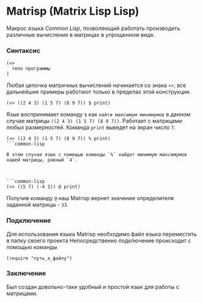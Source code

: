 # Matrisp (Matrix Lisp Lisp)

Макрос языка _Common Lisp_, позволяющий работать производить различные вычисления в матрицах в упрощенном виде. 


### Синтаксис

```common-lisp
(<>
  тело программы
)
```

Любая цепочка матричных вычислений начинается со знака `<>`, все дальнейшие примеры работают только в пределах этой конструкции.


```common-lisp
(<> ((2 4 3) (1 5 7) (8 9 7)) $ print) 
```

Язык воспринимает команду `$` как `найти максимум минимумов` в данном случае матрицы `((2 4 3) (1 5 7) (8 9 7))`.
Работает с матрицами любых размерностей.
Команда `print` выведет на экран число `7`.



```common-lisp
(<> ((2 4 3) (1 5 7) (8 9 7)) % print) 
```common-lisp

В этом случае язык с помощью команды `%` найдет минимум максимумов нашей матрицы, равный `4`.



```common-lisp
(<> ((5 7) (-4 1)) @ print)
```

Получив команду `@` наш Matrisp вернет значение определителя заданной матрицы -  `33`.


### Подключение

Для использования языка Matrisp необходимо файл языка переместить в папку своего проекта
Непосредственно подключение происходит с помощью команды
```common-lisp
(require "путь_к_файлу")
```


### Заключение

Был создан довольно-таки удобный и простой язык для работы с матрицами.
